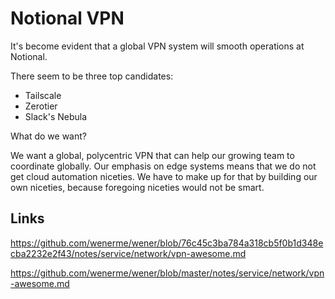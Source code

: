 # Notional VPN

It's become evident that a global VPN system will smooth operations at Notional.  

There seem to be three top candidates:

* Tailscale
* Zerotier
* Slack's Nebula

What do we want?

We want a global, polycentric VPN that can help our growing team to coordinate globally.  Our emphasis on edge systems means that we do not get cloud automation niceties.  We have to make up for that by building our own niceties, because foregoing niceties would not be smart. 

## Links

https://github.com/wenerme/wener/blob/76c45c3ba784a318cb5f0b1d348ecba2232e2f43/notes/service/network/vpn-awesome.md

https://github.com/wenerme/wener/blob/master/notes/service/network/vpn-awesome.md
